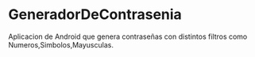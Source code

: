 # GeneradorDeContrasenia
Aplicacion de Android que genera contraseñas con distintos filtros como Numeros,Simbolos,Mayusculas.
